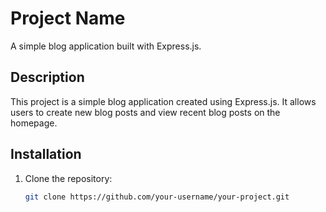 # Project Name

A simple blog application built with Express.js.

## Description

This project is a simple blog application created using Express.js. It allows users to create new blog posts and view recent blog posts on the homepage.

## Installation

1. Clone the repository:
   ```bash
   git clone https://github.com/your-username/your-project.git
